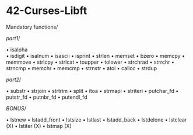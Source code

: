 # 42-Curses-Libft

Mandatory functions/

_part1_/

• isalpha   
• isdigit
• isalnum
• isascii
• isprint
• strlen
• memset
• bzero
• memcpy
• memmove
• strlcpy
• strlcat
• toupper
• tolower
• strchrad
• strrchr
• strncmp
• memchr
• memcmp
• strnstr
• atoi
• calloc
• strdup

_part2_/

• substr
• strjoin
• strtrim
• split
• itoa
• strmapi
• striteri
• putchar_fd
• putstr_fd
• putnbr_fd
• putendl_fd

_BONUS_/

• lstnew
• lstadd_front
• lstsize 
• lstlast
• lstadd_back
• lstdelone
• lstclear (X)
• lstiter (X)
• lstmap (X)

